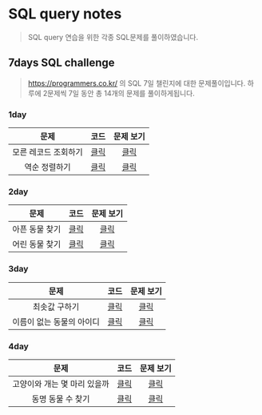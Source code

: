 # SQL query notes
> SQL query 연습을 위한 각종 SQL문제를 풀이하였습니다. 


## 7days SQL challenge
> https://programmers.co.kr/ 의 SQL 7일 챌린지에 대한 문제풀이입니다.
> 하루에 2문제씩 7일 동안 총 14개의 문제를 풀이하게됩니다.

### 1day
문제 | 코드 | 문제 보기
:---: | :---: | :---:
모른 레코드 조회하기 | [클릭](Programmers_SQL_challenge/day1/모든_레코드_조회하기.sql) | [클릭](https://programmers.co.kr/learn/courses/30/lessons/59034)
역순 정렬하기| [클릭](Programmers_SQL_challenge/day1/역순_정렬하기.sql) | [클릭](https://programmers.co.kr/learn/courses/30/lessons/59035)

### 2day
문제 | 코드 | 문제 보기
:---: | :---: | :---:
아픈 동물 찾기| [클릭](Programmers_SQL_challenge/day2/아픈_동물_찾기.sql) | [클릭](https://programmers.co.kr/learn/courses/30/lessons/59036)
어린 동물 찾기| [클릭](Programmers_SQL_challenge/day2/어린_동물_찾기.sql) | [클릭](https://programmers.co.kr/learn/courses/30/lessons/59037)

### 3day
문제 | 코드 | 문제 보기
:---: | :---: | :---:
최솟값 구하기| [클릭](Programmers_SQL_challenge/day3/최솟값_구하기.sql) | [클릭](https://programmers.co.kr/learn/courses/30/lessons/59038)
이름이 없는 동물의 아이디| [클릭](Programmers_SQL_challenge/day3/이름이_없는_동물의_아이디.sql) | [클릭](https://programmers.co.kr/learn/courses/30/lessons/59039)

### 4day
문제 | 코드 | 문제 보기
:---: | :---: | :---:
고양이와 개는 몇 마리 있을까| [클릭](Programmers_SQL_challenge/day4/고양이와_개는_몇_마리_있을까.sql) | [클릭](https://programmers.co.kr/learn/courses/30/lessons/59040)
동명 동물 수 찾기| [클릭](Programmers_SQL_challenge/day4/동명_동물_수_찾기.sql) | [클릭](https://programmers.co.kr/learn/courses/30/lessons/59041)


